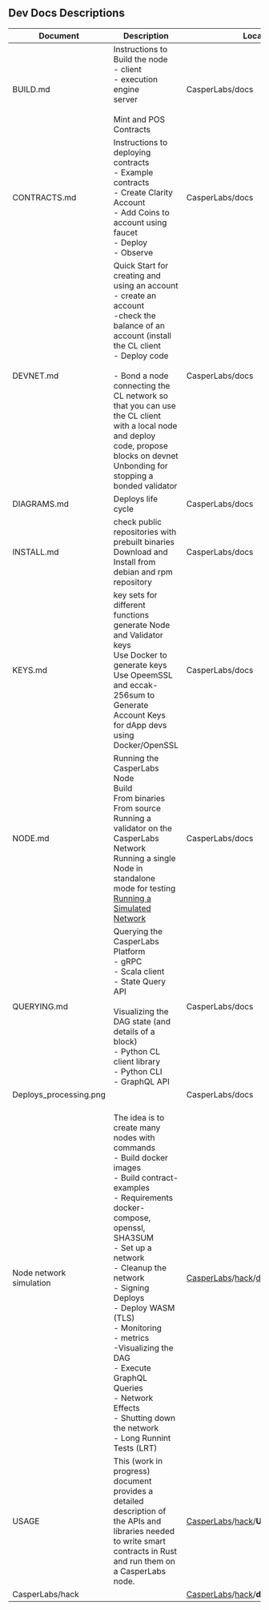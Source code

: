 ## Dev Docs Descriptions

| Document                | Description                                                  | Location                                                     |
| ----------------------- | ------------------------------------------------------------ | ------------------------------------------------------------ |
| BUILD.md                | Instructions to Build the node<br />- client<br />- execution engine <br />server<br /><br />Mint and POS Contracts<br /> | CasperLabs/docs                                              |
| CONTRACTS.md            | Instructions to deploying contracts<br />- Example contracts<br />- Create Clarity Account<br />- Add Coins to account using faucet<br />- Deploy <br />- Observe   <!--QUERYING--> | CasperLabs/docs                                              |
| DEVNET.md               | Quick Start for creating and using an account <br />- create an account<br />-check the balance of an account (install the CL client<br />- Deploy code<br /><br />- Bond a node connecting the CL network so that you can use the CL client with a local node and deploy code, propose blocks on devnet<br />Unbonding for stopping a bonded validator | CasperLabs/docs                                              |
| DIAGRAMS.md             | Deploys life cycle                                           | CasperLabs/docs                                              |
| INSTALL.md              | check public repositories with prebuilt binaries<br />Download and Install from debian and rpm repository | CasperLabs/docs                                              |
| KEYS.md                 | key sets for different functions<br />generate Node and Validator keys<br />Use Docker to generate keys<br />Use OpeemSSL and eccak-256sum to <br />Generate Account Keys<br />for dApp devs using Docker/OpenSSL<br /> | CasperLabs/docs                                              |
| NODE.md                 | Running the CasperLabs Node<br />Build <br />From binaries<br />From source<br />Running a validator on the CasperLabs Network<br />Running a single Node in standalone mode for testing<br />[Running a Simulated Network](CasperLabs/hack/docker/README.md) | CasperLabs/docs                                              |
| QUERYING.md             | Querying the CasperLabs Platform<br />- gRPC<br />- Scala client<br />- State Query API<br /><br />Visualizing the DAG state (and details of a block)<br />- Python CL client library<br />- Python CLI<br />- GraphQL API | CasperLabs/docs                                              |
| Deploys_processing.png  |                                                              | CasperLabs/docs                                              |
| Node network simulation | <br />The idea is to create many nodes with commands<br />- Build docker images<br />- Build contract-examples<br />- Requirements<br />docker-compose, openssl, SHA3SUM<br />- Set up a network<br />- Cleanup the network<br />- Signing Deploys<br />- Deploy WASM (TLS)<br />- Monitoring<br />- metrics<br />-Visualizing the DAG<br />- Execute GraphQL Queries<br />- Network Effects<br />- Shutting down the network<br />- Long Runnint Tests (LRT) | [CasperLabs](https://github.com/CasperLabs/CasperLabs)/[hack](https://github.com/CasperLabs/CasperLabs/tree/dev/hack)/[docker](https://github.com/CasperLabs/CasperLabs/tree/dev/hack/docker)/**README.md** |
| USAGE                   | This (work in progress) document provides a detailed description of the APIs and libraries needed to write smart contracts in Rust and run them on a CasperLabs node. | [CasperLabs](https://github.com/CasperLabs/CasperLabs)/[hack](https://github.com/CasperLabs/CasperLabs/tree/dev/hack)/**USAGE.md** |
| CasperLabs/hack         |                                                              | [CasperLabs](https://github.com/CasperLabs/CasperLabs)/[hack](https://github.com/CasperLabs/CasperLabs/tree/dev/hack)/**docker**/ |

